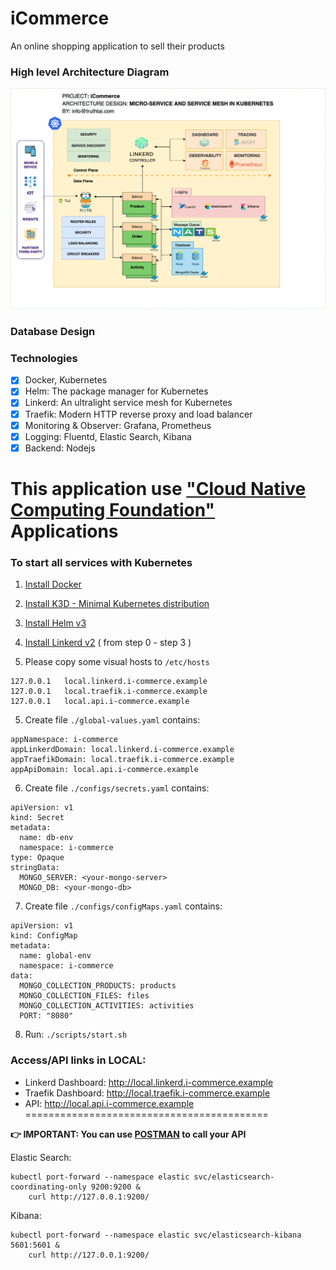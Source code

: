 # iCommerce
An online shopping application to sell their products

### High level Architecture Diagram

!["Architecture Diagram"](./iCommerce-Services.png?inline=true)

### Database Design


### Technologies
- [x] Docker, Kubernetes
- [x] Helm: The package manager for Kubernetes
- [x] Linkerd: An ultralight service mesh for Kubernetes
- [x] Traefik: Modern HTTP reverse proxy and load balancer
- [x] Monitoring & Observer: Grafana, Prometheus
- [x] Logging: Fluentd, Elastic Search, Kibana
- [x] Backend: Nodejs

This application use ["Cloud Native Computing Foundation"](https://landscape.cncf.io/) Applications
===========================================================

### To start all services with Kubernetes
1. [Install Docker](https://www.docker.com/get-started)
2. [Install K3D - Minimal Kubernetes distribution ](https://k3d.io/#installation)
3. [Install Helm v3](https://helm.sh/docs/intro/install/)
4. [Install Linkerd v2](https://linkerd.io/2/getting-started/) ( from step 0 - step 3 )

4. Please copy some visual hosts to `/etc/hosts`
```
127.0.0.1   local.linkerd.i-commerce.example
127.0.0.1   local.traefik.i-commerce.example
127.0.0.1   local.api.i-commerce.example
```

5. Create file `./global-values.yaml` contains:
```
appNamespace: i-commerce
appLinkerdDomain: local.linkerd.i-commerce.example
appTraefikDomain: local.traefik.i-commerce.example
appApiDomain: local.api.i-commerce.example
```

6. Create file `./configs/secrets.yaml` contains:
```
apiVersion: v1
kind: Secret
metadata:
  name: db-env
  namespace: i-commerce
type: Opaque
stringData:
  MONGO_SERVER: <your-mongo-server>
  MONGO_DB: <your-mongo-db>
```

7. Create file `./configs/configMaps.yaml` contains:
```
apiVersion: v1
kind: ConfigMap
metadata:
  name: global-env
  namespace: i-commerce
data:
  MONGO_COLLECTION_PRODUCTS: products
  MONGO_COLLECTION_FILES: files
  MONGO_COLLECTION_ACTIVITIES: activities
  PORT: "8080"
```

8. Run: `./scripts/start.sh`

### Access/API links in LOCAL:
- Linkerd Dashboard: http://local.linkerd.i-commerce.example
- Traefik Dashboard: http://local.traefik.i-commerce.example
- API: http://local.api.i-commerce.example
==========================================

**👉 IMPORTANT: You can use [POSTMAN](https://www.postman.com/downloads/) to call your API**

Elastic Search:
```
kubectl port-forward --namespace elastic svc/elasticsearch-coordinating-only 9200:9200 &
    curl http://127.0.0.1:9200/
```

Kibana:
```
kubectl port-forward --namespace elastic svc/elasticsearch-kibana 5601:5601 &
    curl http://127.0.0.1:9200/
```

